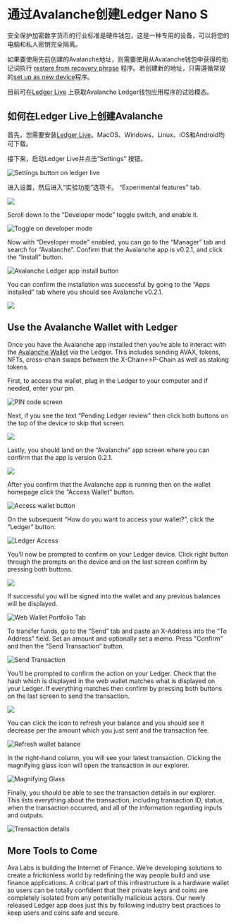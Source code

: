 # 通过Avalanche创建Ledger Nano S

安全保护加密数字货币的行业标准是硬件钱包，这是一种专用的设备，可以将您的电脑和私人密钥完全隔离。

如果要使用先前创建的Avalanche地址，则需要使用从Avalanche钱包中获得的助记词执行 [restore from recovery phrase](https://support.ledger.com/hc/en-us/articles/360005434914) 程序。若创建新的地址，只需遵循常规的[set up as new device](https://support.ledger.com/hc/en-us/articles/360000613793-Set-up-as-new-device)程序。

目前可在[Ledger Live](https://www.ledger.com/ledger-live) 上获取Avalanche Ledger钱包应用程序的试验模态。

## 如何在Ledger Live上创建Avalanche

首先，您需要安装[Ledger Live]([https://www.ledger.com/ledger-live](https://www.ledger.com/ledger-live))。MacOS、Windows、Linux、iOS和Android均可下载。

接下来，启动Ledger Live并点击“Settings” 按钮。

![Settings button on ledger live](https://miro.medium.com/max/3052/1*lMnVGJneUAqgRvZBIDv_rA.png)

进入设置，然后进入“实验功能”选项卡。 “Experimental features” tab.

![](https://miro.medium.com/max/4072/1*HrSweaL-kelTl47QRt38iA.png)

Scroll down to the “Developer mode” toggle switch, and enable it.

![Toggle on developer mode](https://miro.medium.com/max/2908/1*qdte7MSvSZdfqfCIUMNp2Q.png)

Now with “Developer mode” enabled, you can go to the “Manager” tab and search for “Avalanche”. Confirm that the Avalanche app is v0.2.1, and click the “Install” button.

![Avalanche Ledger app install button](https://miro.medium.com/max/4040/1*rGFrSBEfxRlIkc-k7hS2Vg.png)

You can confirm the installation was successful by going to the “Apps installed” tab where you should see Avalanche v0.2.1.

![](https://miro.medium.com/max/3020/1*qBSuxqY52-wxWfM-w1YR_w.png)

## Use the Avalanche Wallet with Ledger <a id="48a3"></a>

Once you have the Avalanche app installed then you’re able to interact with the [Avalanche Wallet](https://wallet.avax.network/) via the Ledger. This includes sending AVAX, tokens, NFTs, cross-chain swaps between the X-Chain&lt;-&gt;P-Chain as well as staking tokens.

First, to access the wallet, plug in the Ledger to your computer and if needed, enter your pin.

![PIN code screen](https://miro.medium.com/max/1852/1*A_1VgMMLeJCYzNst6tdq9A.jpeg)

Next, if you see the text “Pending Ledger review” then click both buttons on the top of the device to skip that screen.

![](https://miro.medium.com/max/1820/1*OxLbAWq5hzjC6P1SmiCqmg.jpeg)

Lastly, you should land on the “Avalanche” app screen where you can confirm that the app is version 0.2.1.

![](https://miro.medium.com/max/1802/1*Qevjy6nhw5UM0ufvxIL_qg.jpeg)

After you confirm that the Avalanche app is running then on the wallet homepage click the “Access Wallet” button.

![Access wallet button](https://miro.medium.com/max/2364/1*SC1uM5xFybz3lfPiKwOHUw.png)

On the subsequent “How do you want to access your wallet?”, click the “Ledger” button.

![Ledger Access](../../../.gitbook/assets/ledger-access.png)

You’ll now be prompted to confirm on your Ledger device. Click right button through the prompts on the device and on the last screen confirm by pressing both buttons.

![](https://miro.medium.com/max/3828/1*xpNt2ajcTdEivDr4xEedQQ.png)

If successful you will be signed into the wallet and any previous balances will be displayed.

![Web Wallet Portfolio Tab](../../../.gitbook/assets/web-wallet-portfolio-tab.png)

To transfer funds, go to the “Send” tab and paste an X-Address into the “To Address” field. Set an amount and optionally set a memo. Press "Confirm" and then the “Send Transaction” button.

![Send Transaction](../../../.gitbook/assets/send-transaction.png)

You’ll be prompted to confirm the action on your Ledger. Check that the hash which is displayed in the web wallet matches what is displayed on your Ledger. If everything matches then confirm by pressing both buttons on the last screen to send the transaction.

![](https://miro.medium.com/max/2932/1*XI8fzBRpDr0PXcuVQPHLvQ.png)

You can click the icon to refresh your balance and you should see it decrease per the amount which you just sent and the transaction fee.

![Refresh wallet balance](../../../.gitbook/assets/refresh-wallet-balance.png)

In the right-hand column, you will see your latest transaction. Clicking the magnifying glass icon will open the transaction in our explorer.

![Magnifying Glass](../../../.gitbook/assets/magnifying-glass.png)

Finally, you should be able to see the transaction details in our explorer. This lists everything about the transaction, including transaction ID, status, when the transaction occurred, and all of the information regarding inputs and outputs.

![Transaction details](../../../.gitbook/assets/transaction-details.png)

## More Tools to Come <a id="135b"></a>

Ava Labs is building the Internet of Finance. We’re developing solutions to create a frictionless world by redefining the way people build and use finance applications. A critical part of this infrastructure is a hardware wallet so users can be totally confident that their private keys and coins are completely isolated from any potentially malicious actors. Our newly released Ledger app does just this by following industry best practices to keep users and coins safe and secure.

<!--stackedit_data:
eyJoaXN0b3J5IjpbLTE3MDAyNzc4NTRdfQ==
-->